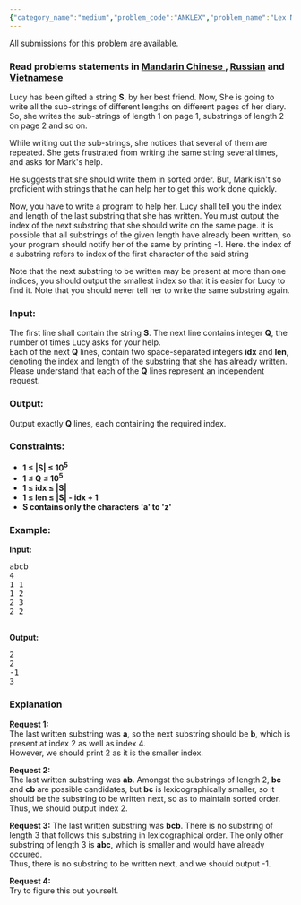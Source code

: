 ```yaml
---
{"category_name":"medium","problem_code":"ANKLEX","problem_name":"Lex Next","languages_supported":{"0":"ADA","1":"ASM","2":"BASH","3":"BF","4":"C","5":"C99 strict","6":"CAML","7":"CLOJ","8":"CLPS","9":"CPP 4.3.2","10":"CPP 4.9.2","11":"CPP14","12":"CS2","13":"D","14":"ERL","15":"FORT","16":"FS","17":"GO","18":"HASK","19":"ICK","20":"ICON","21":"JAVA","22":"JS","23":"LISP clisp","24":"LISP sbcl","25":"LUA","26":"NEM","27":"NICE","28":"NODEJS","29":"PAS fpc","30":"PAS gpc","31":"PERL","32":"PERL6","33":"PHP","34":"PIKE","35":"PRLG","36":"PYPY","37":"PYTH","38":"PYTH 3.4","39":"RUBY","40":"SCALA","41":"SCM chicken","42":"SCM guile","43":"SCM qobi","44":"ST","45":"TCL","46":"TEXT","47":"WSPC"},"max_timelimit":1,"source_sizelimit":50000,"problem_author":"code_master01","problem_tester":null,"date_added":"5-04-2015","tags":{"0":"code_master01","1":"snck15el"},"editorial_url":"http://discuss.codechef.com/problems/ANKLEX","time":{"view_start_date":1434135600,"submit_start_date":1434135600,"visible_start_date":1434135600,"end_date":1735669800},"layout":"problem"}
---
```

<span class="solution-visible-txt">All submissions for this problem are available.</span><h3> Read problems statements in <a target="_blank" href="http://www.codechef.com/download/translated/SNCK15EL/mandarin/ANKLEX.pdf">Mandarin Chinese </a> , <a target="_blank" href="http://www.codechef.com/download/translated/SNCK15EL/russian/ANKLEX.pdf">Russian</a> and <a target="_blank" href="http://www.codechef.com/download/translated/SNCK15EL/vietnamese/ANKLEX.pdf">Vietnamese</a></h3>


<p>Lucy has been gifted a string <strong>S</strong>, by her best friend. Now, She is going to write all the sub-strings of different lengths on different pages of her diary. So, she writes the sub-strings of length 1 on page 1, substrings of length 2 on page 2 and so on.</p>
<p>While writing out the sub-strings, she notices that several of them are repeated. She gets frustrated from writing the same string several times, and asks for Mark's help.</p>
<p>He suggests that she should write them in sorted order. But, Mark isn't so proficient with strings that he can help her to get this work done quickly.</p>
<p>Now, you have to write a program to help her. Lucy shall tell you the index and length of the last substring that she has written. You must output the index of the next substring that she should write on the same page. it is possible that all substrings of the given length have already been written, so your program should notify her of the same by printing -1. Here. the index of a substring refers to index of the first character of the said string</p>
<p>Note that the next substring to be written may be present at more than one indices, you should output the smallest index so that it is easier for Lucy to find it. Note that you should never tell her to write the same substring again.</p>
<h3>Input:</h3>
<p>The first line shall contain the string <strong>S</strong>. The next line contains integer <strong>Q</strong>, the number of times Lucy asks for your help.<br />
Each of the next <strong>Q</strong> lines, contain two space-separated integers <strong>idx</strong> and <strong>len</strong>, denoting the index and length of the substring that she has already written. Please understand that each of the <strong>Q</strong> lines represent an independent request.</p>
<h3>Output:</h3>
<p>Output exactly <strong>Q</strong> lines, each containing the required index.</p>
<h3>Constraints:</h3>
<strong>
<ul>
<li>1 ≤ |S| ≤ 10<sup>5</sup></li>
<li>1 ≤ Q ≤ 10<sup>5</sup></li>
<li>1 ≤ idx ≤ |S|</li>
<li>1 ≤ len ≤ |S| - idx + 1</li>
<li>S contains only the characters 'a' to 'z'</li>
</ul>
</strong>
<h3>Example:</h3>
<p><strong>Input:</strong></p>
<pre>
abcb
4
1 1
1 2
2 3
2 2

</pre>
<p><strong>Output:</strong></p>
<pre>
2
2
-1
3
</pre>
<h3>Explanation</h3>
<p><strong>Request 1:</strong><br />
The last written substring was <strong>a</strong>, so the next substring should be <strong>b</strong>, which is present at index 2 as well as index 4.<br />
However, we should print 2 as it is the smaller index.</p>
<p><strong>Request 2:</strong><br />
The last written substring was <strong>ab</strong>.
Amongst the substrings of length 2, <strong>bc</strong> and <strong>cb</strong> are possible candidates, but <strong>bc</strong> is lexicographically smaller, so it should be the substring to be written next, so as to maintain sorted order.<br />
Thus, we should output index 2.</p>
<p><strong>Request 3:</strong>
The last written substring was <strong>bcb</strong>. There is no substring of length 3 that follows this substring in lexicographical order.  The only other substring of length 3 is <strong>abc</strong>, which is smaller and would have already occured.<br />
Thus, there is no substring to be written next, and we should output -1.</p>
<p><strong>Request 4:</strong><br />
Try to figure this out yourself.</p>